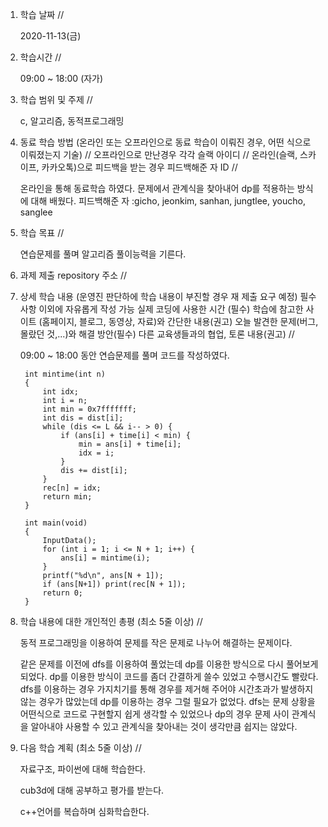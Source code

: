 1. 학습 날짜 // 

    2020-11-13(금)
 
2. 학습시간 // 

    09:00 ~ 18:00 (자가)
    
3. 학습 범위 및 주제 // 
    
    c, 알고리즘, 동적프로그래밍

4. 동료 학습 방법 (온라인 또는 오프라인으로 동료 학습이 이뤄진 경우, 어떤 식으로 이뤄졌는지 기술) // 오프라인으로 만난경우 각각 슬랙 아이디 // 온라인(슬랙, 스카이프, 카카오톡)으로 피드백을 받는 경우 피드백해준 자 ID // 

    온라인을 통해 동료학습 하였다. 문제에서 관계식을 찾아내어 dp를 적용하는 방식에 대해 배웠다. 피드백해준 자 :gicho, jeonkim, sanhan, jungtlee, youcho, sanglee

5. 학습 목표 //

    연습문제를 풀며 알고리즘 풀이능력을 기른다.
    
6. 과제 제출 repository 주소 // 
    
    
    
7. 상세 학습 내용 (운영진 판단하에 학습 내용이 부진할 경우 재 제출 요구 예정) 필수사항 이외에 자유롭게 작성 가능 실제 코딩에 사용한 시간 (필수) 학습에 참고한 사이트 (홈페이지, 블로그, 동영상, 자료)와 간단한 내용(권고) 오늘 발견한 문제(버그, 몰랐던 것,...)와 해결 방안(필수) 다른 교육생들과의 협업, 토론 내용(권고) //
    
    09:00 ~ 18:00 동안 연습문제를 풀며 코드를 작성하였다.
    
    
        int mintime(int n)
        {
            int idx;
            int i = n;
            int min = 0x7fffffff;
            int dis = dist[i];
            while (dis <= L && i-- > 0) {
                if (ans[i] + time[i] < min) {
                    min = ans[i] + time[i];
                    idx = i;
                }
                dis += dist[i];
            }
            rec[n] = idx;
            return min;
        }

        int main(void)
        {
            InputData();
            for (int i = 1; i <= N + 1; i++) {
                ans[i] = mintime(i);
            }
            printf("%d\n", ans[N + 1]);
            if (ans[N+1]) print(rec[N + 1]);
            return 0;
        }
    
8. 학습 내용에 대한 개인적인 총평 (최소 5줄 이상) //
    
    동적 프로그래밍을 이용하여 문제를 작은 문제로 나누어 해결하는 문제이다. 
    
    같은 문제를 이전에 dfs를 이용하여 풀었는데 dp를 이용한 방식으로 다시 풀어보게 되었다. dp를 이용한 방식이 코드를 좀더 간결하게 쓸수 있었고 수행시간도 빨랐다. dfs를 이용하는 경우 가지치기를 통해 경우를 제거해 주어야 시간초과가 발생하지 않는 경우가 많았는데 dp를 이용하는 경우 그럴 필요가 없었다. dfs는 문제 상황을 어떤식으로 코드로 구현할지 쉽게 생각할 수 있었으나 dp의 경우 문제 사이 관계식을 알아내야 사용할 수 있고 관계식을 찾아내는 것이 생각만큼 쉽지는 않았다. 
    
9. 다음 학습 계획 (최소 5줄 이상) // 
    
    자료구조, 파이썬에 대해 학습한다.
    
    cub3d에 대해 공부하고 평가를 받는다.
    
    c++언어를 복습하며 심화학습한다.